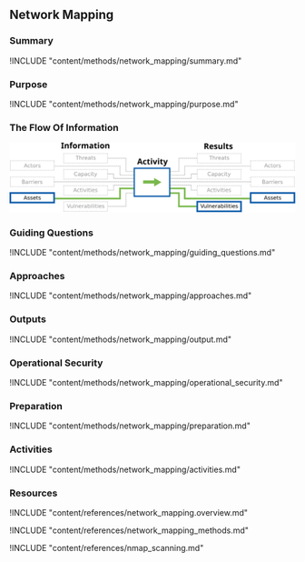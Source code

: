 ## Network Mapping

### Summary
!INCLUDE "content/methods/network_mapping/summary.md"

### Purpose
!INCLUDE "content/methods/network_mapping/purpose.md"

### The Flow Of Information
![Network Mapping Information Flow](content/images/info_flows/network_mapping.svg)

### Guiding Questions
!INCLUDE "content/methods/network_mapping/guiding_questions.md"

### Approaches
!INCLUDE "content/methods/network_mapping/approaches.md"

### Outputs
!INCLUDE "content/methods/network_mapping/output.md"

### Operational Security
!INCLUDE "content/methods/network_mapping/operational_security.md"

### Preparation
!INCLUDE "content/methods/network_mapping/preparation.md"

### Activities

!INCLUDE "content/methods/network_mapping/activities.md"

### Resources
<div class="greybox">
!INCLUDE "content/references/network_mapping.overview.md"

!INCLUDE "content/references/network_mapping_methods.md"

!INCLUDE "content/references/nmap_scanning.md"

</div>